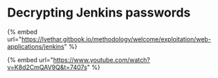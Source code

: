 # Decrypting Jenkins passwords

{% embed url="https://lyethar.gitbook.io/methodology/welcome/exploitation/web-applications/jenkins" %}

{% embed url="https://www.youtube.com/watch?v=K8d2CmQAV9Q&t=7407s" %}
